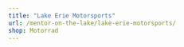 ```yaml
---
title: "Lake Erie Motorsports"
url: /mentor-on-the-lake/lake-erie-motorsports/
shop: Motorrad
---
```

